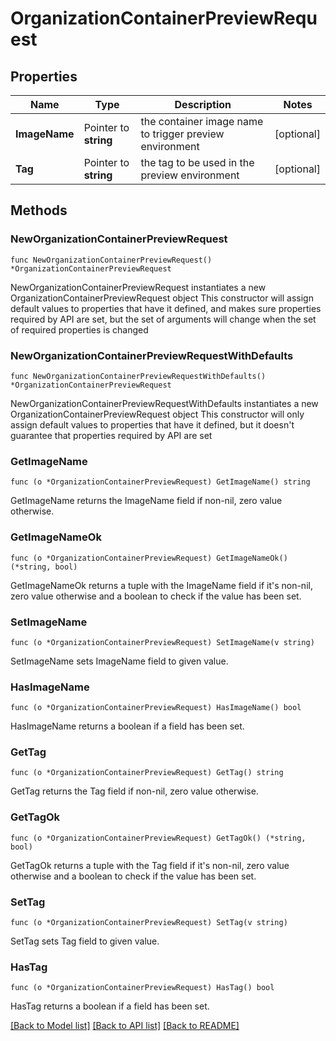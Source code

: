 # OrganizationContainerPreviewRequest

## Properties

Name | Type | Description | Notes
------------ | ------------- | ------------- | -------------
**ImageName** | Pointer to **string** | the container image name to trigger preview environment | [optional] 
**Tag** | Pointer to **string** | the tag to be used in the preview environment | [optional] 

## Methods

### NewOrganizationContainerPreviewRequest

`func NewOrganizationContainerPreviewRequest() *OrganizationContainerPreviewRequest`

NewOrganizationContainerPreviewRequest instantiates a new OrganizationContainerPreviewRequest object
This constructor will assign default values to properties that have it defined,
and makes sure properties required by API are set, but the set of arguments
will change when the set of required properties is changed

### NewOrganizationContainerPreviewRequestWithDefaults

`func NewOrganizationContainerPreviewRequestWithDefaults() *OrganizationContainerPreviewRequest`

NewOrganizationContainerPreviewRequestWithDefaults instantiates a new OrganizationContainerPreviewRequest object
This constructor will only assign default values to properties that have it defined,
but it doesn't guarantee that properties required by API are set

### GetImageName

`func (o *OrganizationContainerPreviewRequest) GetImageName() string`

GetImageName returns the ImageName field if non-nil, zero value otherwise.

### GetImageNameOk

`func (o *OrganizationContainerPreviewRequest) GetImageNameOk() (*string, bool)`

GetImageNameOk returns a tuple with the ImageName field if it's non-nil, zero value otherwise
and a boolean to check if the value has been set.

### SetImageName

`func (o *OrganizationContainerPreviewRequest) SetImageName(v string)`

SetImageName sets ImageName field to given value.

### HasImageName

`func (o *OrganizationContainerPreviewRequest) HasImageName() bool`

HasImageName returns a boolean if a field has been set.

### GetTag

`func (o *OrganizationContainerPreviewRequest) GetTag() string`

GetTag returns the Tag field if non-nil, zero value otherwise.

### GetTagOk

`func (o *OrganizationContainerPreviewRequest) GetTagOk() (*string, bool)`

GetTagOk returns a tuple with the Tag field if it's non-nil, zero value otherwise
and a boolean to check if the value has been set.

### SetTag

`func (o *OrganizationContainerPreviewRequest) SetTag(v string)`

SetTag sets Tag field to given value.

### HasTag

`func (o *OrganizationContainerPreviewRequest) HasTag() bool`

HasTag returns a boolean if a field has been set.


[[Back to Model list]](../README.md#documentation-for-models) [[Back to API list]](../README.md#documentation-for-api-endpoints) [[Back to README]](../README.md)


